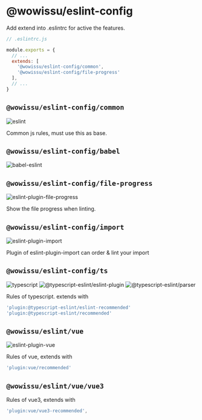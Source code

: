 # @wowissu/eslint-config

Add extend into .eslintrc for active the features.

```javascript
// .eslintrc.js

module.exports = {
  // ...
  extends: [
    '@wowissu/eslint-config/common',
    '@wowissu/eslint-config/file-progress'
  ],
  // ...
}
```

## `@wowissu/eslint-config/common`

![eslint](https://img.shields.io/github/package-json/dependency-version/wowissu/dev/eslint?filename=eslint%2Fpackage.json)

Common js rules, must use this as base.

## `@wowissu/eslint-config/babel`

![babel-eslint](https://img.shields.io/github/package-json/dependency-version/wowissu/dev/babel-eslint?filename=eslint%2Fpackage.json)

## `@wowissu/eslint-config/file-progress`

![eslint-plugin-file-progress](https://img.shields.io/github/package-json/dependency-version/wowissu/dev/eslint-plugin-file-progress?filename=eslint%2Fpackage.json)

Show the file progress when linting.

## `@wowissu/eslint-config/import`

![eslint-plugin-import](https://img.shields.io/github/package-json/dependency-version/wowissu/dev/eslint-plugin-import?filename=eslint%2Fpackage.json)

Plugin of eslint-plugin-import can order & lint your import

## `@wowissu/eslint-config/ts`

![typescript](https://img.shields.io/github/package-json/dependency-version/wowissu/dev/typescript?filename=eslint%2Fpackage.json)
![@typescript-eslint/eslint-plugin](https://img.shields.io/github/package-json/dependency-version/wowissu/dev/@typescript-eslint/eslint-plugin?filename=eslint%2Fpackage.json)
![@typescript-eslint/parser](https://img.shields.io/github/package-json/dependency-version/wowissu/dev/@typescript-eslint/parser?filename=eslint%2Fpackage.json)

Rules of typescript. extends with

```javascript
'plugin:@typescript-eslint/eslint-recommended'
'plugin:@typescript-eslint/recommended'
```

## `@wowissu/eslint/vue`

![eslint-plugin-vue](https://img.shields.io/github/package-json/dependency-version/wowissu/dev/eslint-plugin-vue?filename=eslint%2Fpackage.json)

Rules of vue, extends with

```javascript
'plugin:vue/recommended'
```

## `@wowissu/eslint/vue/vue3`

Rules of vue3, extends with

```javascript
'plugin:vue/vue3-recommended',
```
